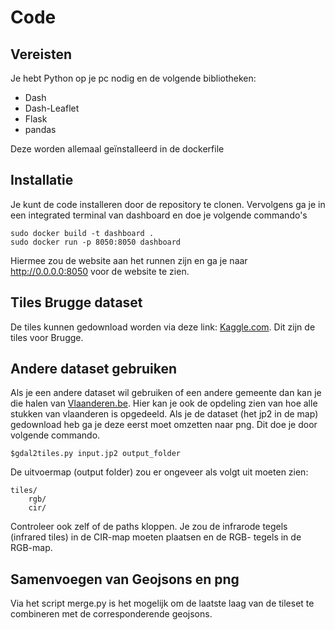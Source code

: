 # Code

## Vereisten

Je hebt Python op je pc nodig en de volgende bibliotheken:
- Dash
- Dash-Leaflet
- Flask
- pandas

Deze worden allemaal geïnstalleerd in de dockerfile

## Installatie

Je kunt de code installeren door de repository te clonen.
Vervolgens ga je in een integrated terminal van dashboard en doe je volgende commando's

```
sudo docker build -t dashboard .
sudo docker run -p 8050:8050 dashboard
```

Hiermee zou de website aan het runnen zijn en ga je naar http://0.0.0.0:8050 voor de website te zien.

## Tiles Brugge dataset

De tiles kunnen gedownload worden via deze link: [Kaggle.com](https://www.kaggle.com/datasets/robbedewispelaere/treedetection). Dit zijn de tiles voor Brugge.

## Andere dataset gebruiken

Als je een andere dataset wil gebruiken of een andere gemeente dan kan je die halen van [Vlaanderen.be](https://download.vlaanderen.be/product/9531). Hier kan je ook de opdeling zien van hoe alle stukken van vlaanderen is opgedeeld. Als je de dataset (het jp2 in de map) gedownload heb ga je deze eerst moet omzetten naar png. Dit doe je door volgende commando.

```
$gdal2tiles.py input.jp2 output_folder
```

De uitvoermap (output folder) zou er ongeveer als volgt uit moeten zien:

```
tiles/
    rgb/
    cir/
```

Controleer ook zelf of de paths kloppen.
Je zou de infrarode tegels (infrared tiles) in de CIR-map moeten plaatsen en de RGB- tegels in de RGB-map.

## Samenvoegen van Geojsons en png

Via het script merge.py is het mogelijk om de laatste laag van de tileset te combineren met de corresponderende geojsons.


